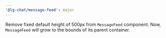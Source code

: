 ```yaml
---
'@lg-chat/message-feed': major
---
```


Remove fixed default height of 500px from `MessageFeed` component. Now, `MessageFeed` will grow to the bounds of its parent container.
